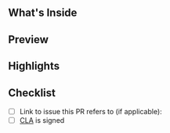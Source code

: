 ## What's Inside

## Preview

## Highlights

## Checklist

 - [ ] Link to issue this PR refers to (if applicable):
 - [ ] [CLA](https://crate.io/community/contribute/cla/) is signed
